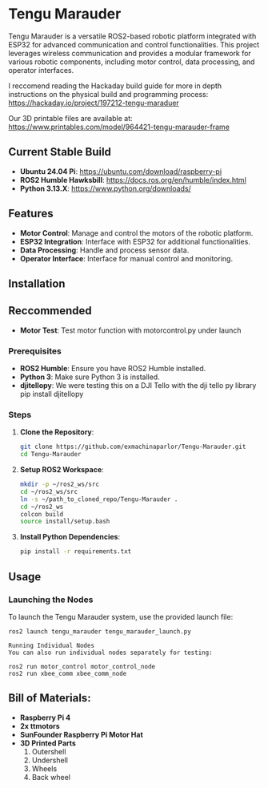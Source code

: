 # Tengu Marauder

Tengu Marauder is a versatile ROS2-based robotic platform integrated with ESP32 for advanced communication and control functionalities. This project leverages wireless communication and provides a modular framework for various robotic components, including motor control, data processing, and operator interfaces.

I reccomend reading the Hackaday build guide for more in depth instructions on the physical build and programming process: https://hackaday.io/project/197212-tengu-maraduer 

Our 3D printable files are available at: https://www.printables.com/model/964421-tengu-marauder-frame

## Current Stable Build
- **Ubuntu 24.04 Pi**: https://ubuntu.com/download/raspberry-pi
- **ROS2 Humble Hawksbill**: https://docs.ros.org/en/humble/index.html
- **Python 3.13.X**: https://www.python.org/downloads/

## Features
- **Motor Control**: Manage and control the motors of the robotic platform.
- **ESP32 Integration**: Interface with ESP32 for additional functionalities.
- **Data Processing**: Handle and process sensor data.
- **Operator Interface**: Interface for manual control and monitoring.

## Installation

## Reccommended
- **Motor Test**: Test motor function with motorcontrol.py under launch

### Prerequisites
- **ROS2 Humble**: Ensure you have ROS2 Humble installed.
- **Python 3**: Make sure Python 3 is installed.
- **djitellopy**: We were testing this on a DJI Tello with the dji tello py library pip install djitellopy

### Steps
1. **Clone the Repository**:
    ```bash
    git clone https://github.com/exmachinaparlor/Tengu-Marauder.git
    cd Tengu-Marauder
    ```

2. **Setup ROS2 Workspace**:
    ```bash
    mkdir -p ~/ros2_ws/src
    cd ~/ros2_ws/src
    ln -s ~/path_to_cloned_repo/Tengu-Marauder .
    cd ~/ros2_ws
    colcon build
    source install/setup.bash
    ```

3. **Install Python Dependencies**:
    ```bash
    pip install -r requirements.txt
    ```

## Usage

### Launching the Nodes
To launch the Tengu Marauder system, use the provided launch file:
```bash;
ros2 launch tengu_marauder tengu_marauder_launch.py

Running Individual Nodes
You can also run individual nodes separately for testing:

ros2 run motor_control motor_control_node
ros2 run xbee_comm xbee_comm_node
```

## Bill of Materials:
- **Raspberry Pi 4**
- **2x ttmotors**
- **SunFounder Raspberry Pi Motor Hat**
- **3D Printed Parts**
    1. Outershell
    2. Undershell
    3. Wheels
    4. Back wheel




